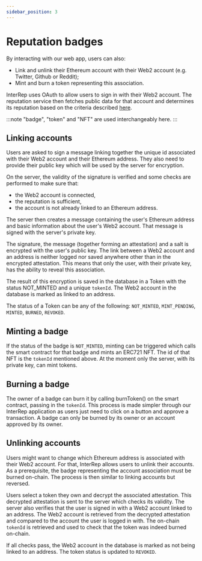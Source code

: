 ```yaml
---
sidebar_position: 3
---
```


# Reputation badges

By interacting with our web app, users can also:

-   Link and unlink their Ethereum account with their Web2 account (e.g. Twitter, Github or Reddit);
-   Mint and burn a token representing this association.

InterRep uses OAuth to allow users to sign in with their Web2 account. The reputation service then fetches public data for that account and determines its reputation based on the criteria described [here](/technical-overview/reputation-criteria/intro).

:::note
"badge", "token" and "NFT" are used interchangeably here.
:::

## Linking accounts

Users are asked to sign a message linking together the unique id associated with their Web2 account and their Ethereum address. They also need to provide their public key which will be used by the server for encryption.

On the server, the validity of the signature is verified and some checks are performed to make sure that:

-   the Web2 account is connected,
-   the reputation is sufficient,
-   the account is not already linked to an Ethereum address.

The server then creates a message containing the user's Ethereum address and basic information about the user's Web2 account. That message is signed with the server's private key.

The signature, the message (together forming an attestation) and a salt is encrypted with the user's public key. The link between a Web2 account and an address is neither logged nor saved anywhere other than in the encrypted attestation. This means that only the user, with their private key, has the ability to reveal this association.

The result of this encryption is saved in the database in a Token with the status NOT_MINTED and a unique `tokenId`. The Web2 account in the database is marked as linked to an address.

The status of a Token can be any of the following: `NOT_MINTED`, `MINT_PENDING`, `MINTED`, `BURNED`, `REVOKED`.

## Minting a badge

If the status of the badge is `NOT_MINTED`, minting can be triggered which calls the smart contract for that badge and mints an ERC721 NFT. The id of that NFT is the `tokenId` mentioned above. At the moment only the server, with its private key, can mint tokens.

## Burning a badge

The owner of a badge can burn it by calling burnToken() on the smart contract, passing in the `tokenId`. This process is made simpler through our InterRep application as users just need to click on a button and approve a transaction. A badge can only be burned by its owner or an account approved by its owner.

## Unlinking accounts

Users might want to change which Ethereum address is associated with their Web2 account. For that, InterRep allows users to unlink their accounts. As a prerequisite, the badge representing the account association must be burned on-chain. The process is then similar to linking accounts but reversed.

Users select a token they own and decrypt the associated attestation. This decrypted attestation is sent to the server which checks its validity. The server also verifies that the user is signed in with a Web2 account linked to an address. The Web2 account is retrieved from the decrypted attestation and compared to the account the user is logged in with. The on-chain `tokenId` is retrieved and used to check that the token was indeed burned on-chain.

If all checks pass, the Web2 account in the database is marked as not being linked to an address. The token status is updated to `REVOKED`.
